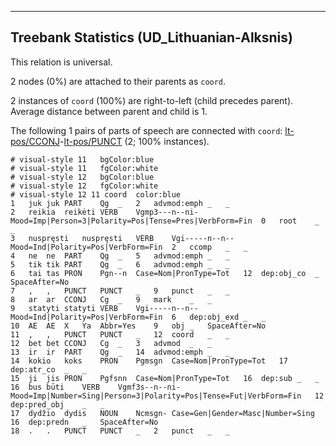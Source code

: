 

--------------------------------------------------------------------------------

## Treebank Statistics (UD_Lithuanian-Alksnis)

This relation is universal.

2 nodes (0%) are attached to their parents as `coord`.

2 instances of `coord` (100%) are right-to-left (child precedes parent).
Average distance between parent and child is 1.

The following 1 pairs of parts of speech are connected with `coord`: [lt-pos/CCONJ]()-[lt-pos/PUNCT]() (2; 100% instances).


~~~ conllu
# visual-style 11	bgColor:blue
# visual-style 11	fgColor:white
# visual-style 12	bgColor:blue
# visual-style 12	fgColor:white
# visual-style 12 11 coord	color:blue
1	juk	juk	PART	Qg	_	2	advmod:emph	_	_
2	reikia	reikėti	VERB	Vgmp3---n--ni-	Mood=Imp|Person=3|Polarity=Pos|Tense=Pres|VerbForm=Fin	0	root	_	_
3	nuspręsti	nuspręsti	VERB	Vgi-----n--n--	Mood=Ind|Polarity=Pos|VerbForm=Fin	2	ccomp	_	_
4	ne	ne	PART	Qg	_	5	advmod:emph	_	_
5	tik	tik	PART	Qg	_	6	advmod:emph	_	_
6	tai	tas	PRON	Pgn--n	Case=Nom|PronType=Tot	12	dep:obj_co	_	SpaceAfter=No
7	,	,	PUNCT	PUNCT	_	9	punct	_	_
8	ar	ar	CCONJ	Cg	_	9	mark	_	_
9	statyti	statyti	VERB	Vgi-----n--n--	Mood=Ind|Polarity=Pos|VerbForm=Fin	6	dep:obj_exd	_	_
10	AE	AE	X	Ya	Abbr=Yes	9	obj	_	SpaceAfter=No
11	,	,	PUNCT	PUNCT	_	12	coord	_	_
12	bet	bet	CCONJ	Cg	_	3	advmod	_	_
13	ir	ir	PART	Qg	_	14	advmod:emph	_	_
14	kokio	koks	PRON	Pgmsgn	Case=Nom|PronType=Tot	17	dep:atr_co	_	_
15	ji	jis	PRON	Pgfsnn	Case=Nom|PronType=Tot	16	dep:sub	_	_
16	bus	būti	VERB	Vgmf3s--n--ni-	Mood=Imp|Number=Sing|Person=3|Polarity=Pos|Tense=Fut|VerbForm=Fin	12	dep:pred_obj	_	_
17	dydžio	dydis	NOUN	Ncmsgn-	Case=Gen|Gender=Masc|Number=Sing	16	dep:predn	_	SpaceAfter=No
18	.	.	PUNCT	PUNCT	_	2	punct	_	_

~~~


